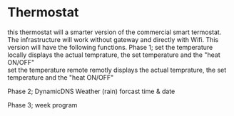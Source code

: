 # Thermostat
this thermostat will a smarter version of the commercial smart termostat. The infrastructure will work without gateway and directly with Wifi. This version will have the following functions. 
Phase 1; 
set the temperature locally 
displays the actual temprature, the set temperature and the "heat ON/OFF"  
set the temperature remote 
remotly displays the actual temprature, the set temperature and the "heat ON/OFF"

Phase 2; 
DynamicDNS
Weather (rain) forcast
time & date 

Phase 3; 
week program 
